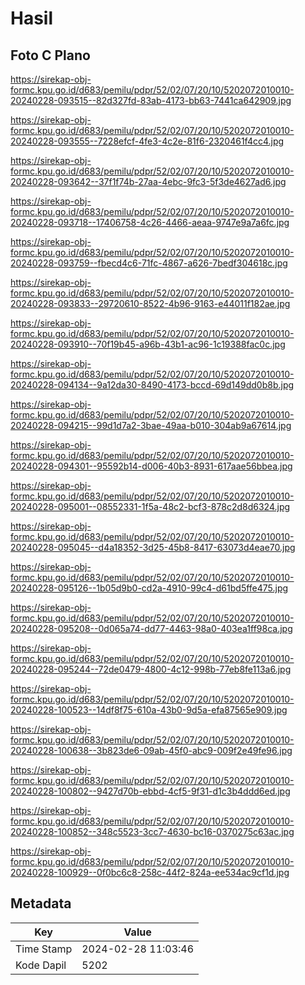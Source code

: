 # Hasil

## Foto C Plano

https://sirekap-obj-formc.kpu.go.id/d683/pemilu/pdpr/52/02/07/20/10/5202072010010-20240228-093515--82d327fd-83ab-4173-bb63-7441ca642909.jpg

https://sirekap-obj-formc.kpu.go.id/d683/pemilu/pdpr/52/02/07/20/10/5202072010010-20240228-093555--7228efcf-4fe3-4c2e-81f6-2320461f4cc4.jpg

https://sirekap-obj-formc.kpu.go.id/d683/pemilu/pdpr/52/02/07/20/10/5202072010010-20240228-093642--37f1f74b-27aa-4ebc-9fc3-5f3de4627ad6.jpg

https://sirekap-obj-formc.kpu.go.id/d683/pemilu/pdpr/52/02/07/20/10/5202072010010-20240228-093718--17406758-4c26-4466-aeaa-9747e9a7a6fc.jpg

https://sirekap-obj-formc.kpu.go.id/d683/pemilu/pdpr/52/02/07/20/10/5202072010010-20240228-093759--fbecd4c6-71fc-4867-a626-7bedf304618c.jpg

https://sirekap-obj-formc.kpu.go.id/d683/pemilu/pdpr/52/02/07/20/10/5202072010010-20240228-093833--29720610-8522-4b96-9163-e44011f182ae.jpg

https://sirekap-obj-formc.kpu.go.id/d683/pemilu/pdpr/52/02/07/20/10/5202072010010-20240228-093910--70f19b45-a96b-43b1-ac96-1c19388fac0c.jpg

https://sirekap-obj-formc.kpu.go.id/d683/pemilu/pdpr/52/02/07/20/10/5202072010010-20240228-094134--9a12da30-8490-4173-bccd-69d149dd0b8b.jpg

https://sirekap-obj-formc.kpu.go.id/d683/pemilu/pdpr/52/02/07/20/10/5202072010010-20240228-094215--99d1d7a2-3bae-49aa-b010-304ab9a67614.jpg

https://sirekap-obj-formc.kpu.go.id/d683/pemilu/pdpr/52/02/07/20/10/5202072010010-20240228-094301--95592b14-d006-40b3-8931-617aae56bbea.jpg

https://sirekap-obj-formc.kpu.go.id/d683/pemilu/pdpr/52/02/07/20/10/5202072010010-20240228-095001--08552331-1f5a-48c2-bcf3-878c2d8d6324.jpg

https://sirekap-obj-formc.kpu.go.id/d683/pemilu/pdpr/52/02/07/20/10/5202072010010-20240228-095045--d4a18352-3d25-45b8-8417-63073d4eae70.jpg

https://sirekap-obj-formc.kpu.go.id/d683/pemilu/pdpr/52/02/07/20/10/5202072010010-20240228-095126--1b05d9b0-cd2a-4910-99c4-d61bd5ffe475.jpg

https://sirekap-obj-formc.kpu.go.id/d683/pemilu/pdpr/52/02/07/20/10/5202072010010-20240228-095208--0d065a74-dd77-4463-98a0-403ea1ff98ca.jpg

https://sirekap-obj-formc.kpu.go.id/d683/pemilu/pdpr/52/02/07/20/10/5202072010010-20240228-095244--72de0479-4800-4c12-998b-77eb8fe113a6.jpg

https://sirekap-obj-formc.kpu.go.id/d683/pemilu/pdpr/52/02/07/20/10/5202072010010-20240228-100523--14df8f75-610a-43b0-9d5a-efa87565e909.jpg

https://sirekap-obj-formc.kpu.go.id/d683/pemilu/pdpr/52/02/07/20/10/5202072010010-20240228-100638--3b823de6-09ab-45f0-abc9-009f2e49fe96.jpg

https://sirekap-obj-formc.kpu.go.id/d683/pemilu/pdpr/52/02/07/20/10/5202072010010-20240228-100802--9427d70b-ebbd-4cf5-9f31-d1c3b4ddd6ed.jpg

https://sirekap-obj-formc.kpu.go.id/d683/pemilu/pdpr/52/02/07/20/10/5202072010010-20240228-100852--348c5523-3cc7-4630-bc16-0370275c63ac.jpg

https://sirekap-obj-formc.kpu.go.id/d683/pemilu/pdpr/52/02/07/20/10/5202072010010-20240228-100929--0f0bc6c8-258c-44f2-824a-ee534ac9cf1d.jpg


## Metadata

| Key        | Value               |
| ---------- | ------------------- |
| Time Stamp | 2024-02-28 11:03:46 |
| Kode Dapil | 5202                |



